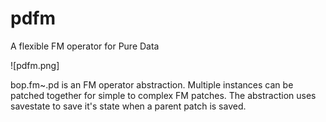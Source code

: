 # pdfm
A flexible FM operator for Pure Data

![pdfm.png]

bop.fm~.pd is an FM operator abstraction.  Multiple instances can be patched together for simple to complex FM patches.  The abstraction uses savestate to save it's state when a parent patch is saved.  

